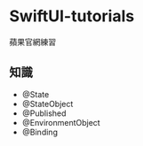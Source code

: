 # SwiftUI-tutorials
蘋果官網練習 
## 知識
* @State
* @StateObject
* @Published
* @EnvironmentObject
* @Binding

